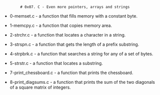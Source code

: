             # 0x07. C - Even more pointers, arrays and strings


* 0-memset.c - a function that fills memory with a constant byte.

* 1-memcpy.c -  a function that copies memory area.

* 2-strchr.c - a function that locates a character in a string.

* 3-strspn.c -  a function that gets the length of a prefix substring.

* 4-strpbrk.c - a function that searches a string for any of a set of bytes.

* 5-strstr.c -  a function that locates a substring.

* 7-print_chessboard.c -  a function that prints the chessboard.

* 8-print_diagsums.c - a function that prints the sum of the two diagonals of a square matrix of integers.
